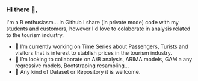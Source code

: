 ### Hi there 👋,

I'm a R enthusiasm... In Github I share (in private mode) code with my students and customers, however I'd love to colaborate in analysis related to the tourism industry.

- 🔭 I’m currently working on Time Series about Passengers, Turists and visitors that is interest to stablish prices in the tourism industry.
- 👯 I’m looking to collaborate on A/B analysis, ARIMA models, GAM a any regressive models, Bootstraping resampling...
- 🙌 Any kind of Dataset or Repository it is wellcome.
